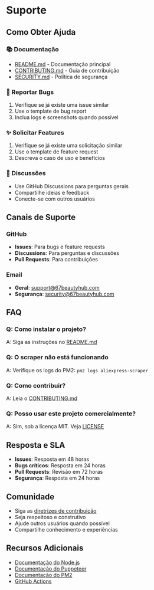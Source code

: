 # Suporte

## Como Obter Ajuda

### 📚 Documentação
- [README.md](../README.md) - Documentação principal
- [CONTRIBUTING.md](CONTRIBUTING.md) - Guia de contribuição
- [SECURITY.md](SECURITY.md) - Política de segurança

### 🐛 Reportar Bugs
1. Verifique se já existe uma issue similar
2. Use o template de bug report
3. Inclua logs e screenshots quando possível

### ✨ Solicitar Features
1. Verifique se já existe uma solicitação similar
2. Use o template de feature request
3. Descreva o caso de uso e benefícios

### 💬 Discussões
- Use GitHub Discussions para perguntas gerais
- Compartilhe ideias e feedback
- Conecte-se com outros usuários

## Canais de Suporte

### GitHub
- **Issues**: Para bugs e feature requests
- **Discussions**: Para perguntas e discussões
- **Pull Requests**: Para contribuições

### Email
- **Geral**: support@67beautyhub.com
- **Segurança**: security@67beautyhub.com

## FAQ

### Q: Como instalar o projeto?
A: Siga as instruções no [README.md](../README.md)

### Q: O scraper não está funcionando
A: Verifique os logs do PM2: `pm2 logs aliexpress-scraper`

### Q: Como contribuir?
A: Leia o [CONTRIBUTING.md](CONTRIBUTING.md)

### Q: Posso usar este projeto comercialmente?
A: Sim, sob a licença MIT. Veja [LICENSE](../LICENSE)

## Resposta e SLA

- **Issues**: Resposta em 48 horas
- **Bugs críticos**: Resposta em 24 horas
- **Pull Requests**: Revisão em 72 horas
- **Segurança**: Resposta em 24 horas

## Comunidade

- Siga as [diretrizes de contribuição](CONTRIBUTING.md)
- Seja respeitoso e construtivo
- Ajude outros usuários quando possível
- Compartilhe conhecimento e experiências

## Recursos Adicionais

- [Documentação do Node.js](https://nodejs.org/docs/)
- [Documentação do Puppeteer](https://pptr.dev/)
- [Documentação do PM2](https://pm2.keymetrics.io/docs/)
- [GitHub Actions](https://docs.github.com/en/actions)
